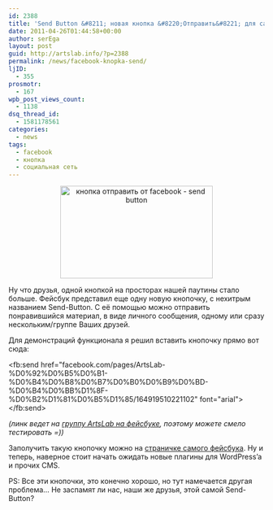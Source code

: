 ```yaml
---
id: 2388
title: 'Send Button &#8211; новая кнопка &#8220;Отправить&#8221; для сайтов от Facebook'
date: 2011-04-26T01:44:58+00:00
author: serEga
layout: post
guid: http://artslab.info/?p=2388
permalink: /news/facebook-knopka-send/
ljID:
  - 355
prosmotr:
  - 167
wpb_post_views_count:
  - 1138
dsq_thread_id:
  - 1581178561
categories:
  - news
tags:
  - facebook
  - кнопка
  - социальная сеть
---
```

<center>
  <a href="http://artslab.info/wp-content/uploads/facebook-send-button.png"><img src="http://artslab.info/wp-content/uploads/facebook-send-button-300x182.png" alt="кнопка отправить от facebook - send button" title="facebook-send-button" width="300" height="182" class="alignnone size-medium wp-image-2398" /></a>
</center>

Ну что друзья, одной кнопкой на просторах нашей паутины стало больше. Фейсбук представил еще одну новую кнопочку, с нехитрым названием Send-Button. С её помощью можно отправить понравившийся материал, в виде личного сообщения, одному или сразу нескольким/группе Ваших друзей.

Для демонстраций функционала я решил вставить кнопочку прямо вот сюда:

<div id="fb-root">
</div>

<fb:send href="facebook.com/pages/ArtsLab-%D0%92%D0%B5%D0%B1-%D0%B4%D0%B8%D0%B7%D0%B0%D0%B9%D0%BD-%D0%B4%D0%BB%D1%8F-%D0%B2%D1%81%D0%B5%D1%85/164919510221102" font="arial"></fb:send>

_(линк ведет на [группу ArtsLab на фейсбуке](http://facebook.com/pages/ArtsLab-%D0%92%D0%B5%D0%B1-%D0%B4%D0%B8%D0%B7%D0%B0%D0%B9%D0%BD-%D0%B4%D0%BB%D1%8F-%D0%B2%D1%81%D0%B5%D1%85/164919510221102), поэтому можете смело тестировать =))_

Заполучить такую кнопочку можно на [страничке самого фейсбука](http://developers.facebook.com/docs/reference/plugins/send/). Ну и теперь, наверное стоит начать ожидать новые плагины для WordPress&#8217;a и прочих CMS.

PS: Все эти кнопочки, это конечно хорошо, но тут намечается другая проблема&#8230; Не заспамят ли нас, наши же друзья, этой самой Send-Button?